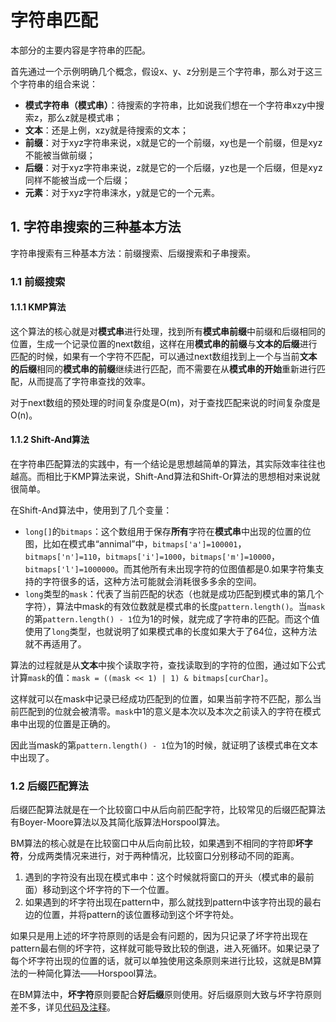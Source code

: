 # 字符串匹配

本部分的主要内容是字符串的匹配。

首先通过一个示例明确几个概念，假设x、y、z分别是三个字符串，那么对于这三个字符串的组合来说：

* **模式字符串（模式串）**：待搜索的字符串，比如说我们想在一个字符串xzy中搜索z，那么z就是模式串；
* **文本**：还是上例，xzy就是待搜索的文本；
* **前缀**：对于xyz字符串来说，x就是它的一个前缀，xy也是一个前缀，但是xyz不能被当做前缀；
* **后缀**：对于xyz字符串来说，z就是它的一个后缀，yz也是一个后缀，但是xyz同样不能被当成一个后缀；
* **元素**：对于xyz字符串涞水，y就是它的一个元素。

## 1. 字符串搜索的三种基本方法

字符串搜索有三种基本方法：前缀搜索、后缀搜索和子串搜索。

### 1.1 前缀搜索

#### 1.1.1 KMP算法

这个算法的核心就是对**模式串**进行处理，找到所有**模式串前缀**中前缀和后缀相同的位置，生成一个记录位置的next数组，这样在用**模式串的前缀**与**文本的后缀**进行匹配的时候，如果有一个字符不匹配，可以通过next数组找到上一个与当前**文本的后缀**相同的**模式串的前缀**继续进行匹配，而不需要在从**模式串的开始**重新进行匹配，从而提高了字符串查找的效率。

对于next数组的预处理的时间复杂度是O(m)，对于查找匹配来说的时间复杂度是O(n)。

#### 1.1.2 Shift-And算法

在字符串匹配算法的实践中，有一个结论是思想越简单的算法，其实际效率往往也越高。而相比于KMP算法来说，Shift-And算法和Shift-Or算法的思想相对来说就很简单。

在Shift-And算法中，使用到了几个变量：

* `long[]`的`bitmaps`：这个数组用于保存**所有**字符在**模式串**中出现的位置的位图，比如在模式串“annimal”中，`bitmaps['a']=100001`，`bitmaps['n']=110`，`bitmaps['i']=1000`，`bitmaps['m']=10000`，`bitmaps['l']=1000000`。而其他所有未出现字符的位图值都是0.如果字符集支持的字符很多的话，这种方法可能就会消耗很多多余的空间。
* `long`类型的`mask`：代表了当前匹配的状态（也就是成功匹配到模式串的第几个字符），算法中mask的有效位数就是模式串的长度`pattern.length()`。当`mask`的第`pattern.length() - 1`位为1的时候，就完成了字符串的匹配。而这个值使用了`long`类型，也就说明了如果模式串的长度如果大于了64位，这种方法就不再适用了。

算法的过程就是从**文本**中挨个读取字符，查找读取到的字符的位图，通过如下公式计算`mask`的值：`mask = ((mask << 1) | 1) & bitmaps[curChar]`。

这样就可以在mask中记录已经成功匹配到的位置，如果当前字符不匹配，那么当前匹配到的位就会被清零。`mask`中1的意义是本次以及本次之前读入的字符在模式串中出现的位置是正确的。

因此当mask的第`pattern.length() - 1`位为1的时候，就证明了该模式串在文本中出现了。

### 1.2 后缀匹配算法

后缀匹配算法就是在一个比较窗口中从后向前匹配字符，比较常见的后缀匹配算法有Boyer-Moore算法以及其简化版算法Horspool算法。

BM算法的核心就是在比较窗口中从后向前比较，如果遇到不相同的字符即**坏字符**，分成两类情况来进行，对于两种情况，比较窗口分别移动不同的距离。

1. 遇到的字符没有出现在模式串中：这个时候就将窗口的开头（模式串的最前面）移动到这个坏字符的下一个位置。
2. 如果遇到的坏字符出现在pattern中，那么就找到pattern中该字符出现的最右边的位置，并将pattern的该位置移动到这个坏字符处。

如果只是用上述的坏字符原则的话是会有问题的，因为只记录了坏字符出现在pattern最右侧的坏字符，这样就可能导致比较的倒退，进入死循环。如果记录了每个坏字符出现的位置的话，就可以单独使用这条原则来进行比较，这就是BM算法的一种简化算法——Horspool算法。

在BM算法中，**坏字符**原则要配合**好后缀**原则使用。好后缀原则大致与坏字符原则差不多，详见[代码及注释](../src/chapt1/BoyerMoore.java)。

